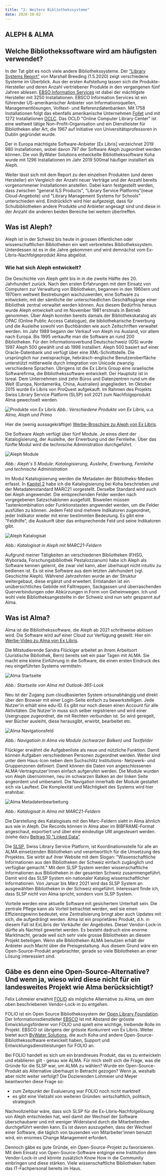 ```yaml
---
title: "3: Weitere Bibliothekssysteme"
date: 2020-10-02
---
```



## ALEPH & ALMA

## Welche Bibliothekssoftware wird am häufigsten verwendet?
In der Tat gibt es noch viele andere Bibliothekssysteme. Der ["Library Systems Report"](https://americanlibrariesmagazine.org/wp-content/uploads/2020/04/charts-for-2020-Library-Systems-Report.pdf) von Marshall Breeding (1.5.2020) zeigt verschiedene Systeme im Überblick. Aus der ersten Aufstellung lassen sich die Produkte-Hersteller und deren Anzahl vertriebener Produkte in den vergangenen fünf Jahren ablesen. [EBSO Information Services](https://www.ebsco.com/) ist dabei der mächtigste Hersteller mit 3250 Installationen. EBSCO Information Services ist ein führender US-amerikanischer Anbieter von Informationsquellen, Managementlösungen, Volltext- und Referenzdatenbanken. Mit 1758 Installationen folgt das ebenfalls amerikanische Unternehmen [Follet](https://www.follettlearning.com/technology/products/library-management-system) und mit 1272 Installationen [OCLC](https://www.oclc.org/de/home.html). Das OCLD "Online Computer Library Center" ist eine weltweit tätige Non-Profit-Organisation und ein Dienstleister für Bibliotheken aller Art, die 1967 auf Initiative von Universitätsprofessoren in Dublin gegründet wurde. 

Der in Europa mächtigste Software-Anbieter [Ex Libris] verzeichnet 2019 980 Installationen, wobei davon 797 der Software Aleph zugeordnet werden können. Die von ByWater Solutions entwickelte Bibliothekssoftware Koha wurde mit 1296 Installationen im Jahr 2019 500mal häufiger installiert als Aleph.

Weiter lässt sich mit dem Report zu den einzelnen Produkten (und deren Hersteller) ein Vergleich der Anzahl neuer Verträge und der Anzahl bereits vorgenommener Installationen anstellen. Dabei kann festgestellt werden, dass zwischen "general ILS Products", "Library Service Platforms"(neue Cloud-Angebote) und "Library Management Systems for Schools" unterschieden wird. Eindrücklich wird hier aufgezeigt, dass für Schulbibliotheken andere Produkte und Anbieter angesagt sind und diese in der Anzahl die anderen beiden Bereiche bei weitem übertreffen.

## Was ist Aleph?
Aleph ist in der Schweiz bis heute in grossen öffentlichen oder wissenschaftlichen Bibliotheken ein weit verbreitetes Bibliothekssystem. Unterdessen ist es in die Jahre gekommen und wird demnächst vom Ex-Libris-Nachfolgeprodukt Alma abgelöst. 

### Wie hat sich Aleph entwickelt?
Die Geschichte von Aleph geht bis in in die zweite Hälfte des 20. Jahrhundert zurück. Nach den ersten Erfahrungen mit dem Einsatz von Computern zur Verwaltung von Bibliotheken, begannen in den 1960ern und 1970ern weltweit Bestrebungen wachzuwerden, eine Software zu entwickeln, mit der sämtliche der unterschiedlichen Geschäftsgänge einer Bibliothek zentral verwaltet werden können. Aus diesem Bedürfnis heraus wurde Aleph entwickelt und im November 1981 erstmals in Betrieb genommen. Über Aleph konnten bereits damals der Bibliothekskatalog als OPAC (Online Public Access Catalogue), die bibliothekarische Erwerbung und die Ausleihe sowohl von Buchbänden wie auch Zeitschriften verwaltet werden. Im Jahr 1989 begann der Verkauf von Aleph ins Ausland, vor allem nach Europa. Bis 1995 verkaufte man die Software an rund 200 Bibliotheken. Für den Informationsverbund Deutschschweiz (IDS) wurde 1997 Aleph 500 gewählt und ab 1998 installiert. Aleph 500 basiert auf einer Oracle-Datenbank und verfügt über eine XML-Schnittstelle. Die ursprünglich nur zweisprachige, hebräisch-englische Benutzeroberfläche unterstützt mittlerweile durch Integration von Unicode zwanzig verschiedene Sprachen. 
Übrigens ist die Ex Libris Group eine israelische Softwarefirma, die Bibliothekssoftware entwickelt. Der Hauptsitz ist in Isreal. Dem Unternehmen sind zehn Büros und Datenzentren rund um die Welt (Europa, Nordamerika, China, Australien) angegliedert. Im Oktober 2015 wurde Ex Libris von ProQuest aufgekauft. Im Rahmen des Projekts Swiss Library Service Platform (SLSP) soll 2021 zum Nachfolgeprodukt Alma gewechselt werden. 

![Produkte von Ex Libris]({{https://github.com/KKBuhler/}}https://raw.githubusercontent.com/KKBuhler/BAIN/master/images/exlibris-produkteuebersicht.png)
*Abb.: Verschiedene Produkte von Ex Libris, u.a. Alma, Aleph und Primo*

Hier die (wenig aussagekräftige) [Werbe-Broschüre zu Aleph von Ex Libris](https://files.mtstatic.com/site_11811/draft_60429/0?Expires=1601899874&Signature=eHOW~6tWIMg6-PGEIAWNYNKveXHjVSvdU8plL2jy0OVjVs-4Axiz~rtQiwrUMashqQgp8OReYjmszFWkDn3orCyL2sP0jaQGhKQWKd7kePFxnL6kxHWCHiI70246ZuD1LwwgNZuJ5PgPxfJGwrn~o~Mnuru24BvfnVy7yCag6pw_&Key-Pair-Id=APKAJ5Y6AV4GI7A555NA). 

Die Software Aleph verfügt über fünf Module. Je eines dient der Katalogisierung, der Ausleihe, der Erwerbung und der Fernleihe. Über das fünfte Modul wird die technische Administration durchgeführt. 

![Aleph Module]({{https://github.com/kkbuhler/}}https://raw.githubusercontent.com/kkbuhler/BAIN/master/images/aleph-module.PNG)

*Abb.: Aleph's 5 Module: Katalogisierung, Ausleihe, Erwerbung, Fernleihe und technische Administration*

Im Modul Katalogisierung werden die Metadaten der Bibliotheks-Medien erfasst. In [Kapitel 2](https://kkbuhler.github.io/BAIN/2020/09/25/tag2.html) habe ich die Katalogisierung bei Koha beschrieben und der Metadatenstandard MARC21 vorgestellt. Derselbe Standard wird auch bei Aleph angewendet. Die entsprechenden Felder werden nach vorgegebenen Satzschablonen ausgefüllt. Bisweilen müssen Tastenkombination oder Funktionstasten angwendet werden, um die Felder ausfüllen zu können. Jedem Feld sind mehrere Indikatoren zugeordnet, jeder Indikator wieder mit einer bestimmten Bedeutung. Es gibt eine "Feldhilfe", die Auskunft über das entsprechende Feld und seine Indikatoren gibt. 

![Aleph Katalogisat]({{https://github.com/kkbuhler/}}https://raw.githubusercontent.com/kkbuhler/BAIN/master/images/aleph-katalogisat-metadaten.PNG)

*Abb.: Katalogisat in Aleph mit MARC21-Feldern*

Aufgrund meiner Tätigkeiten an verschiedenen Bibliotheken (FHSG, Wyborada, Forschungsbibliothek Pestalozzianum) habe ich Aleph als Software kennen gelernt, die zwar viel kann, aber überhaupt nicht intuitiv zu bedienen ist. Es ist eine Software aus dem letzten Jahrhundert (vgl. Geschichte Aleph). Während Jahrzehnten wurde an der Struktur weitergebaut, diese ergänzt und erweitert. Entstanden ist ein unübersichtliches Gebilde mit Falltreppen, Sackgassen und überraschenden Querverbindungen oder Abkürzungen in Form von Geheimwegen. Ich und wohl viele Bibliotheksangestellte in der Schweiz sind nun sehr gespannt auf Alma.

## Was ist Alma?
Alma ist die Bibliothekssoftware, die Aleph ab 2021 schrittweise ablösen wird. Die Software wird auf einer Cloud zur Verfügung gestellt. 
Hier ein [Werbe-Video zu Alma von Ex Libris](https://www.exlibrisgroup.com/products/alma-library-services-platform/?irl=libraryoffice).

Die Mitstudierende Sandra Flückiger arbeitet an ihrem Arbeitsort (Juristische Bibliothek, Bern) bereits seit ein paar Tagen mit ALMA. Sie macht eine kleine Einführung in die Software, die einen ersten Eindruck des neu eingeführten Systems vermitteln:

![Alma Startseite]({{https://github.com/kkbuhler/}}https://raw.githubusercontent.com/kkbuhler/BAIN/master/images/alma_startseite.PNG)

*Abb.: Startseite von Alma mit Outlook-365-Look*

Neu ist der Zugang zum cloudbasierten System ortsunabhängig und direkt über den Browser mit einer Login-Seite einfach zu bewerkstelligen. Jede Nutzer'in erhält eine edu-ID. Es gibt nur noch diesen einen Account für alle Aktivitäten. Die Nutzer'in muss sich selber registrieren und wird einer Usergruppe zugeordnet, die mit Rechten verbunden ist. So wird geregelt, wer Bücher ausleiht, diese herausgibt, erwirbt, bearbeitet etc.  

![Alma Navigationsfeld]({{https://github.com/kkbuhler/}}https://raw.githubusercontent.com/kkbuhler/BAIN/master/images/alma_uebersicht.PNG)

*Abb.: Navigatioin in Alma via Module (schwarzer Balken) und Textfelder*

Flückiger erwähnt die Aufgabenliste als neue und nützliche Funktion. Damit können Aufgaben verschiedenen Personen zugeordnet werden. Weiter sind unter dem Haus-Icon neben dem Suchschlitz Institutions- Netzwerk- und Gruppenzonen definiert. Damit können die Daten von angeschlossenen ALMA-Vertragnutzer'innen einfach aufgerufen werden. Die Module wurden von Aleph übernommen, neu im schwarzen Balken an der linken Seite angeordent und umbenannt. Die Navigation innerhalb der Module gestaltet sich via Lauftext. Die Komplexität und Mächtigkeit des Systems wird hier erahnbar. 

![Alma Metadatenbearbeitung]({{https://github.com/kkbuhler/}}https://raw.githubusercontent.com/kkbuhler/BAIN/master/images/alma_metadatenbearbeitung.PNG)

*Abb.: Katalogisat in Alma mit MARC21-Feldern*

Die Darstellung des Katalogisats mit den Marc-Feldern sieht in Alma ähnlich aus wie in Aleph. Die Records können in Alma aber im BIBFRAME-Format angeschaut, exportiert und über eine eindeutige URI angesteuert werden. (siehe dazu [Beitrag 10 "Linked Data"](https://kkbuhler.github.io/BAIN/2020/12/18/tag10.html)

Die [SLSP](https://slsp.ch/de), Swiss Library Service Platform, ist Koordinationsstelle für alle an ALMA einsetzenden Bibliotheken und verantwortlich für die Umsetzung des Projektes. Sie wirbt auf ihrer Website mit dem Slogan: "Wissenschaftliche Informationen aus den Bibliotheken der Schweiz einfach zugänglich und verfügbar gemacht." Mit dem SLSP System werden wissenschaftliche Informationen aus Bibliotheken in der gesamten Schweiz zusammengeführt. Damit wird das SLSP System ein nationaler Katalog wissenschaftlicher Informationen. Von Januar bis März 2021 wird das SLSP System an ausgewählten Bibliotheken in der Schweiz eingeführt. Interessant finde ich, dass SLSP nicht von Alma spricht, sondern vom SLSP System. 

Vorteile werden eine aktuelle Software mit gesichertem Unterhalt sein. Die zentrale Pflege kann als Vorteil betrachtet werden, weil sie einen Effizienzgewinn bedeutet; eine Zentralisierung bringt aber auch Updates mit sich, die aufgedrängt werden. Alma ist ein proprietäres Produkt, d.h. in diesem Fall ist ExLibris der Verkäufer der Angebotes. Dieser Vendor-Lock-in dürfte als Nachteil gewertet werden. Es besteht dadruch eine enorme Marktmacht, gerade weil sich sehr viele grosse Bibliotheken an diesem Projekt beteiligen. Wenn alle Bibliotheken ALMA benutzen erhält der Anbieter auch Macht über die Preisgestaltung. Aus diesem Grund wäre ein Open-Source-Produkt angebrachter, gerade so viele Bibliotheken an einer Lösung interessiert sind. 

## Gäbe es denn eine Open-Source-Alternative? Und wenn ja, wieso wird diese nicht für ein landesweites Projekt wie Alma berücksichtigt?
Felix Lohmeier erwähnt [FOLIO](https://www.folio.org/about/) als mögliche Alternative zu Alma, um dem oben beschriebenen Vendor-Lock-in zu entgehen.

FOLIO ist ein Open Source Bibliothekssystem der [Open Library Foundation](https://openlibraryfoundation.org/). 
Der Informationsdienstleiter [EBSCO](https://www.ebsco.com/) ist mit Abstand der grösste Entwicklungsförderer von FOLIO und spielt eine wichtige, treibende Rolle im Projekt. EBSCO ist übrigens der grösste Konkurrent von Ex Libris. Weiter bietet auch [ByWater Solutions](https://bywatersolutions.com/projects), die auch Koha und andere Open-Source-Bibliothekssoftware entwickelt haben, Support und Entwicklungsdienstleistungen für FOLIO an.

Bei FOLIO handelt es sich um ein brandneues Produkt, das es zu entwickeln und etablieren gilt - genau wie ALMA. Für mich stellt sich die Frage, was die Gründe für die SLSP war, um ALMA zu wählen? Wurde ein Open-Source-Produkt als Alternative überhaupt in Betracht gezogen? Wenn ja, weshalb aber nicht weiter verfolgt? 
Die Dozierenden Lohmeier und Meyer beantworten diese Frage so:
-	zum Zeitpunkt der Evaluierung war FOLIO noch nicht marktreif
-	es gibt eine Vielzahl von weiteren Gründen: wirtschaftlich, politisch, strategisch

Nachvollziehbar wäre, dass sich SLSP  für die Ex-Libris-Nachfolgelösung von Aleph entschieden hat, weil damit der Wechsel der Software überschaubarer und mit weniger Widerstand durch die Mitarbeitenden durchgeführt werden kann. Es ist davon auszugehen, dass der Wechsel einer Software, die täglich von tausenden von Mitarbeiter'innen benutzt wird, ein enormes Change Management erfordert.

Dennoch gäbe es gute Gründe, ein Open-Source-Projekt zu favorisieren. Mit dem Einsatz von Open-Source-Software entginge eine Institution dem Vendor-Lock-in und könnte zusätzlich Know How in die Community einbringen und diese stärken. Viele wissenschaftliche Bibliotheken haben das IT-Fachpersonal bereits im Haus.

